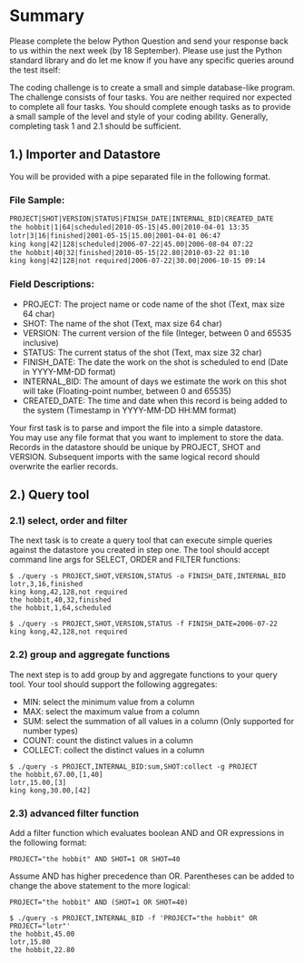 # Summary
Please complete the below Python Question and send your response back to us within the next week (by 18 September). Please use just the Python standard library and do let me know if you have any specific queries around the test itself:

The coding challenge is to create a small and simple database-like program. The challenge consists of four tasks. You are neither required nor expected to complete all four tasks. You should complete enough tasks as to provide a small sample of the level and style of your coding ability. Generally, completing task 1 and 2.1 should be sufficient.

## 1.) Importer and Datastore
You will be provided with a pipe separated file in the following format.

### File Sample:

```txt
PROJECT|SHOT|VERSION|STATUS|FINISH_DATE|INTERNAL_BID|CREATED_DATE
the hobbit|1|64|scheduled|2010-05-15|45.00|2010-04-01 13:35
lotr|3|16|finished|2001-05-15|15.00|2001-04-01 06:47
king kong|42|128|scheduled|2006-07-22|45.00|2006-08-04 07:22
the hobbit|40|32|finished|2010-05-15|22.80|2010-03-22 01:10
king kong|42|128|not required|2006-07-22|30.00|2006-10-15 09:14
```

### Field Descriptions:
* PROJECT: The project name or code name of the shot (Text, max size 64 char)
* SHOT: The name of the shot (Text, max size 64 char)
* VERSION: The current version of the file (Integer, between 0 and 65535 inclusive)
* STATUS: The current status of the shot (Text, max size 32 char)
* FINISH_DATE: The date the work on the shot is scheduled to end (Date in YYYY-MM-DD format)
* INTERNAL_BID: The amount of days we estimate the work on this shot will take (Floating-point number, between 0 and 65535)
* CREATED_DATE: The time and date when this record is being added to the system (Timestamp in YYYY-MM-DD HH:MM format)

Your first task is to parse and import the file into a simple datastore.  
You may use any file format that you want to implement to store the data. Records in the datastore should be unique by PROJECT, SHOT and VERSION. Subsequent imports with the same logical record should overwrite the earlier records.

## 2.) Query tool

### 2.1) select, order and filter
The next task is to create a query tool that can execute simple queries against the datastore you created in step one. The tool should accept command line args for SELECT, ORDER and FILTER functions:

```shell
$ ./query -s PROJECT,SHOT,VERSION,STATUS -o FINISH_DATE,INTERNAL_BID
lotr,3,16,finished
king kong,42,128,not required
the hobbit,40,32,finished
the hobbit,1,64,scheduled
```

```shell
$ ./query -s PROJECT,SHOT,VERSION,STATUS -f FINISH_DATE=2006-07-22
king kong,42,128,not required
```

### 2.2) group and aggregate functions
The next step is to add group by and aggregate functions to your query tool.  Your tool should support the following aggregates:
* MIN: select the minimum value from a column
* MAX: select the maximum value from a column
* SUM: select the summation of all values in a column (Only supported for number types)
* COUNT: count the distinct values in a column
* COLLECT: collect the distinct values in a column

```shell
$ ./query -s PROJECT,INTERNAL_BID:sum,SHOT:collect -g PROJECT
the hobbit,67.00,[1,40]
lotr,15.00,[3]
king kong,30.00,[42]
```

### 2.3) advanced filter function
Add a filter function which evaluates boolean AND and OR expressions in the following format:

```
PROJECT="the hobbit" AND SHOT=1 OR SHOT=40
```

Assume AND has higher precedence than OR. Parentheses can be added to change the above statement to the more logical:

```
PROJECT="the hobbit" AND (SHOT=1 OR SHOT=40)
```

```shell
$ ./query -s PROJECT,INTERNAL_BID -f 'PROJECT="the hobbit" OR PROJECT="lotr"'
the hobbit,45.00
lotr,15.00
the hobbit,22.80
```
